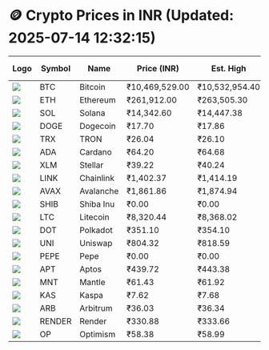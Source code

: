 # 🪙 Crypto Prices in INR (Updated: 2025-07-14 12:32:15)

| Logo | Symbol | Name       | Price (INR) | Est. High | Est. Low | Gross Profit | Fees | Net Profit | ROI % |
|------|--------|------------|-------------|-----------|----------|---------------|------|-------------|--------|
| ![](https://coin-images.coingecko.com/coins/images/1/large/bitcoin.png?1696501400) | BTC    | Bitcoin    | ₹10,469,529.00 | ₹10,532,954.40 | ₹10,406,103.60 | ₹1,219.00 | ₹200.00 | ₹1,019.00 | 1.02% |
| ![](https://coin-images.coingecko.com/coins/images/279/large/ethereum.png?1696501628) | ETH    | Ethereum   | ₹261,912.00 | ₹263,505.30 | ₹260,318.70 | ₹1,224.11 | ₹200.00 | ₹1,024.11 | 1.02% |
| ![](https://coin-images.coingecko.com/coins/images/4128/large/solana.png?1718769756) | SOL    | Solana     | ₹14,342.60 | ₹14,447.38 | ₹14,237.82 | ₹1,471.81 | ₹200.00 | ₹1,271.81 | 1.27% |
| ![](https://coin-images.coingecko.com/coins/images/5/large/dogecoin.png?1696501409) | DOGE   | Dogecoin   | ₹17.70 | ₹17.86 | ₹17.54 | ₹1,778.39 | ₹200.00 | ₹1,578.39 | 1.58% |
| ![](https://coin-images.coingecko.com/coins/images/1094/large/tron-logo.png?1696502193) | TRX    | TRON       | ₹26.04 | ₹26.10 | ₹25.98 | ₹485.04 | ₹200.00 | ₹285.04 | 0.29% |
| ![](https://coin-images.coingecko.com/coins/images/975/large/cardano.png?1696502090) | ADA    | Cardano    | ₹64.20 | ₹64.68 | ₹63.72 | ₹1,501.85 | ₹200.00 | ₹1,301.85 | 1.30% |
| ![](https://coin-images.coingecko.com/coins/images/100/large/fmpFRHHQ_400x400.jpg?1735231350) | XLM    | Stellar    | ₹39.22 | ₹40.24 | ₹38.20 | ₹5,324.19 | ₹200.00 | ₹5,124.19 | 5.12% |
| ![](https://coin-images.coingecko.com/coins/images/877/large/chainlink-new-logo.png?1696502009) | LINK   | Chainlink  | ₹1,402.37 | ₹1,414.19 | ₹1,390.55 | ₹1,700.48 | ₹200.00 | ₹1,500.48 | 1.50% |
| ![](https://coin-images.coingecko.com/coins/images/12559/large/Avalanche_Circle_RedWhite_Trans.png?1696512369) | AVAX   | Avalanche  | ₹1,861.86 | ₹1,874.94 | ₹1,848.78 | ₹1,415.15 | ₹200.00 | ₹1,215.15 | 1.22% |
| ![](https://coin-images.coingecko.com/coins/images/11939/large/shiba.png?1696511800) | SHIB   | Shiba Inu  | ₹0.00 | ₹0.00 | ₹0.00 | ₹2,188.24 | ₹200.00 | ₹1,988.24 | 1.99% |
| ![](https://coin-images.coingecko.com/coins/images/2/large/litecoin.png?1696501400) | LTC    | Litecoin   | ₹8,320.44 | ₹8,368.02 | ₹8,272.86 | ₹1,150.27 | ₹200.00 | ₹950.27 | 0.95% |
| ![](https://coin-images.coingecko.com/coins/images/12171/large/polkadot.png?1696512008) | DOT    | Polkadot   | ₹351.10 | ₹354.10 | ₹348.10 | ₹1,726.25 | ₹200.00 | ₹1,526.25 | 1.53% |
| ![](https://coin-images.coingecko.com/coins/images/12504/large/uniswap-logo.png?1720676669) | UNI    | Uniswap    | ₹804.32 | ₹818.59 | ₹790.05 | ₹3,611.91 | ₹200.00 | ₹3,411.91 | 3.41% |
| ![](https://coin-images.coingecko.com/coins/images/29850/large/pepe-token.jpeg?1696528776) | PEPE   | Pepe       | ₹0.00 | ₹0.00 | ₹0.00 | ₹2,452.09 | ₹200.00 | ₹2,252.09 | 2.25% |
| ![](https://coin-images.coingecko.com/coins/images/26455/large/aptos_round.png?1696525528) | APT    | Aptos      | ₹439.72 | ₹443.38 | ₹436.06 | ₹1,680.75 | ₹200.00 | ₹1,480.75 | 1.48% |
| ![](https://coin-images.coingecko.com/coins/images/30980/large/Mantle-Logo-mark.png?1739213200) | MNT    | Mantle     | ₹61.43 | ₹61.92 | ₹60.94 | ₹1,624.68 | ₹200.00 | ₹1,424.68 | 1.42% |
| ![](https://coin-images.coingecko.com/coins/images/25751/large/kaspa-icon-exchanges.png?1696524837) | KAS    | Kaspa      | ₹7.62 | ₹7.68 | ₹7.56 | ₹1,467.38 | ₹200.00 | ₹1,267.38 | 1.27% |
| ![](https://coin-images.coingecko.com/coins/images/16547/large/arb.jpg?1721358242) | ARB    | Arbitrum   | ₹36.03 | ₹36.34 | ₹35.72 | ₹1,738.55 | ₹200.00 | ₹1,538.55 | 1.54% |
| ![](https://coin-images.coingecko.com/coins/images/11636/large/rndr.png?1696511529) | RENDER | Render     | ₹330.88 | ₹333.66 | ₹328.10 | ₹1,693.38 | ₹200.00 | ₹1,493.38 | 1.49% |
| ![](https://coin-images.coingecko.com/coins/images/25244/large/Optimism.png?1696524385) | OP     | Optimism   | ₹58.38 | ₹58.99 | ₹57.77 | ₹2,124.07 | ₹200.00 | ₹1,924.07 | 1.92% |
